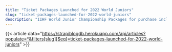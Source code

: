 ```yaml
---
title: "Ticket Packages Launched for 2022 World Juniors"
slug: "ticket-packages-launched-for-2022-world-juniors"
description: "IIHF World Junior Championship Packages for purchase include two Edmonton package and an Red Deer package available for purchase"
---
```


{{< article data="https://strapiblogdb.herokuapp.com/api/articles?populate=*&filters[slug][$eq]=ticket-packages-launched-for-2022-world-juniors" >}}
